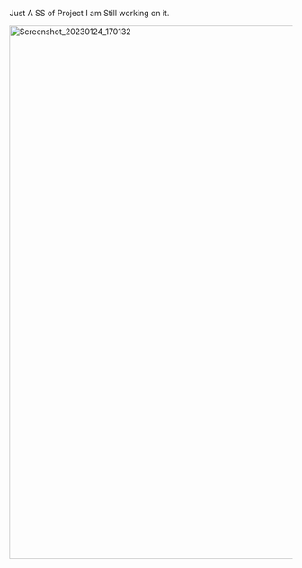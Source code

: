 Just A SS of Project 
I am Still working on it.


<img width="948" alt="Screenshot_20230124_170132" src="https://user-images.githubusercontent.com/95235530/214281029-c241a79d-aa5d-49a8-b1ad-06a89f7a529a.png">
